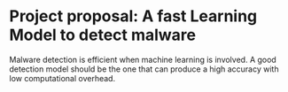 # Project proposal: A fast Learning Model to detect malware

Malware detection is efficient when machine learning is involved. A good detection model should be the one that can produce a high accuracy with low computational overhead. 
